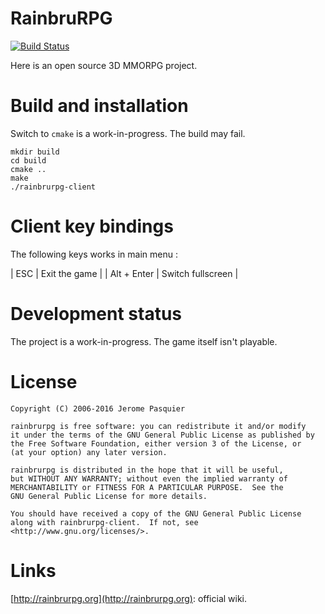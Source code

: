 # RainbruRPG

[![Build Status](https://travis-ci.org/rainbru/rainbrurpg.svg?branch=master)](https://travis-ci.org/rainbru/rainbrurpg)

Here is an open source 3D MMORPG project.

# Build and installation

Switch to `cmake` is a work-in-progress. The build may fail.

	mkdir build
	cd build
	cmake ..
	make
	./rainbrurpg-client

# Client key bindings

The following keys works in main menu :

| ESC         | Exit the game     |
| Alt + Enter | Switch fullscreen | 

# Development status

The project is a work-in-progress. The game itself isn't playable.

# License

	Copyright (C) 2006-2016 Jerome Pasquier

	rainbrurpg is free software: you can redistribute it and/or modify
	it under the terms of the GNU General Public License as published by
	the Free Software Foundation, either version 3 of the License, or
	(at your option) any later version.
	
	rainbrurpg is distributed in the hope that it will be useful,
	but WITHOUT ANY WARRANTY; without even the implied warranty of
	MERCHANTABILITY or FITNESS FOR A PARTICULAR PURPOSE.  See the
	GNU General Public License for more details.
	
	You should have received a copy of the GNU General Public License
	along with rainbrurpg-client.  If not, see <http://www.gnu.org/licenses/>.

# Links

[http://rainbrurpg.org](http://rainbrurpg.org): official wiki.
